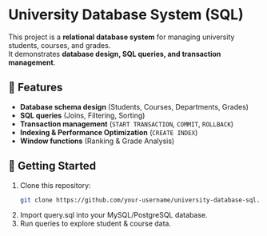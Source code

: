 # University Database System (SQL)

This project is a **relational database system** for managing university students, courses, and grades.  
It demonstrates **database design, SQL queries, and transaction management**.

## 📌 Features
- **Database schema design** (Students, Courses, Departments, Grades)
- **SQL queries** (Joins, Filtering, Sorting)
- **Transaction management** (`START TRANSACTION`, `COMMIT`, `ROLLBACK`)
- **Indexing & Performance Optimization** (`CREATE INDEX`)
- **Window functions** (Ranking & Grade Analysis)

## 🚀 Getting Started
1. Clone this repository:
   ```sh
   git clone https://github.com/your-username/university-database-sql.git
2. Import query.sql into your MySQL/PostgreSQL database.
3. Run queries to explore student & course data.
